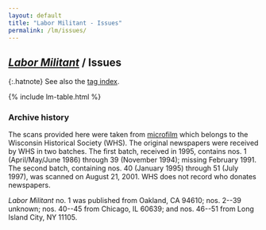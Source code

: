 ```yaml
---
layout: default
title: "Labor Militant - Issues"
permalink: /lm/issues/
---
```


## [<cite>Labor Militant</cite>](/lm/newspaper/) / Issues

{:.hatnote}
See also the [tag index](/lm/tags/).

{% include lm-table.html %}

### Archive history

The scans provided here were taken from
[microfilm](https://search.library.wisc.edu/catalog/99968927000211)
which belongs to the Wisconsin Historical Society (<abbr>WHS</abbr>).
The original newspapers were received by <abbr>WHS</abbr> in two batches.
The first batch, received in 1995, contains nos. 1 (April/May/June 1986) through 39 (November 1994); missing February 1991.
The second batch, containing nos. 40 (January 1995) through 51 (July 1997), was scanned on August 21, 2001.
<abbr>WHS</abbr> does not record who donates newspapers.

<cite>Labor Militant</cite> no. 1 was published from Oakland, CA 94610;
nos. 2--39 unknown; nos. 40--45 from Chicago, IL 60639;
and nos. 46--51 from Long Island City, NY 11105.